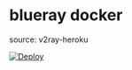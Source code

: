 # blueray docker


source: v2ray-heroku


[![Deploy](https://www.herokucdn.com/deploy/button.png)](https://dashboard.heroku.com/new?template=https://github.com/farlandliu/blueray)